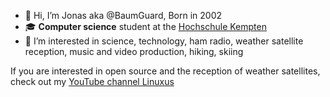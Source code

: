 - 👋 Hi, I’m Jonas aka @BaumGuard, Born in 2002
- 🎓 **Computer science** student at the [Hochschule Kempten](https://www.hs-kempten.de/)
- 👀 I’m interested in science, technology, ham radio, weather satellite reception, music and video production, hiking, skiing

If you are interested in open source and the reception of weather satellites, check out my [YouTube channel Linuxus](https://www.youtube.com/channel/UCpEBA4JHYpos2MY2zVAV5Uw)
